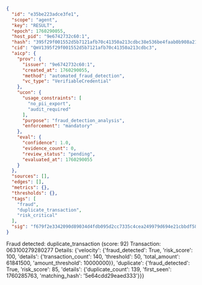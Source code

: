 ```json
{
  "id": "e35be223adce3fe1",
  "scope": "agent",
  "key": "RESULT",
  "epoch": 1760290055,
  "host_pid": "9e6742732c60:1",
  "hash": "395f29f001552d5b7121afb70c41350a213cdbc38e536be4faab0b908a2126c6",
  "cid": "QmV1395f29f001552d5b7121afb70c41350a213cdbc3",
  "aicp": {
    "prov": {
      "issuer": "9e6742732c60:1",
      "created_at": 1760290055,
      "method": "automated_fraud_detection",
      "vc_type": "VerifiableCredential"
    },
    "ucon": {
      "usage_constraints": [
        "no_pii_export",
        "audit_required"
      ],
      "purpose": "fraud_detection_analysis",
      "enforcement": "mandatory"
    },
    "eval": {
      "confidence": 1.0,
      "evidence_count": 0,
      "review_status": "pending",
      "evaluated_at": 1760290055
    }
  },
  "sources": [],
  "edges": [],
  "metrics": {},
  "thresholds": {},
  "tags": [
    "fraud",
    "duplicate_transaction",
    "risk_critical"
  ],
  "sig": "f679f2e3342090d89034d4fdb095d2cc7335c4cea249979d694e21cbbdf586d4"
}
```

Fraud detected: duplicate_transaction (score: 92)
Transaction: 063100279280277
Details: {'velocity': {'fraud_detected': True, 'risk_score': 100, 'details': {'transaction_count': 140, 'threshold': 50, 'total_amount': 61841500, 'amount_threshold': 10000000}}, 'duplicate': {'fraud_detected': True, 'risk_score': 85, 'details': {'duplicate_count': 139, 'first_seen': 1760285763, 'matching_hash': '5e64cdd29eaed333'}}}